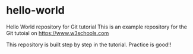 # hello-world
Hello World repository for Git tutorial
This is an example repository for the Git tutoial on https://www.w3schools.com

This repository is built step by step in the tutorial.
Practice is good!!

